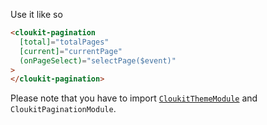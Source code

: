 Use it like so

```html
<cloukit-pagination
  [total]="totalPages"
  [current]="currentPage"
  (onPageSelect)="selectPage($event)"
>
</cloukit-pagination>
```

Please note that you have to import [`CloukitThemeModule`](https://cloukit.github.io/#/component/theme) and `CloukitPaginationModule`.
